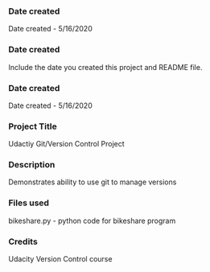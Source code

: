 ### Date created
Date created - 5/16/2020
### Date created
Include the date you created this project and README file.
### Date created   
Date created - 5/16/2020
### Project Title
Udactiy Git/Version Control Project
### Description
Demonstrates ability to use git to manage versions
### Files used
bikeshare.py - python code for bikeshare program
### Credits
Udacity Version Control course
